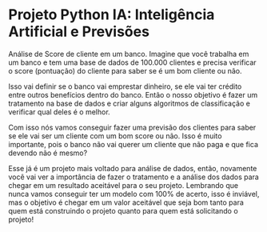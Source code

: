 # Projeto Python IA: Inteligência Artificial e Previsões

Análise de Score de cliente em um banco. Imagine que você trabalha em um banco e tem uma base de dados de 100.000 clientes e precisa verificar o score (pontuação) do cliente para saber se é um bom cliente ou não.

Isso vai definir se o banco vai emprestar dinheiro, se ele vai ter crédito entre outros benefícios dentro do banco. Então o nosso objetivo é fazer um tratamento na base de dados e criar alguns algoritmos de classificação e verificar qual deles é o melhor.

Com isso nós vamos conseguir fazer uma previsão dos clientes para saber se ele vai ser um cliente com um bom score ou não. Isso é muito importante, pois o banco não vai querer um cliente que não paga e que fica devendo não é mesmo?

Esse já é um projeto mais voltado para análise de dados, então, novamente você vai ver a importância de fazer o tratamento e a análise dos dados para chegar em um resultado aceitável para o seu projeto.
Lembrando que nunca vamos conseguir ter um modelo com 100% de acerto, isso é inviável, mas o objetivo é chegar em um
valor aceitável que seja bom tanto para quem está construindo o projeto quanto para quem está solicitando o projeto!
